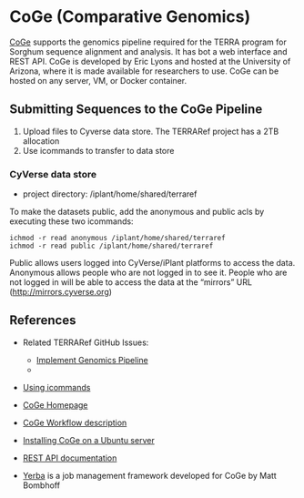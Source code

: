 # CoGe (Comparative Genomics)


[CoGe](https://genomevolution.org/coge/) supports the genomics pipeline required for the TERRA program for Sorghum sequence alignment and analysis. It has bot a web interface and REST API. CoGe is developed by Eric Lyons and hosted at the University of Arizona, where it is made available for researchers to use. CoGe can be hosted on any server, VM, or Docker container.

## Submitting Sequences to the CoGe Pipeline

1. Upload files to Cyverse data store. The TERRARef project has a 2TB allocation 
2. Use icommands to transfer to data store


### CyVerse data store

* project directory: /iplant/home/shared/terraref

To make the datasets public, add the anonymous and public acls by executing these two icommands:

```
ichmod -r read anonymous /iplant/home/shared/terraref
ichmod -r read public /iplant/home/shared/terraref
```

Public allows users logged into CyVerse/iPlant platforms to access the data. Anonymous allows people who are not logged in to see it. People who are not logged in will be able to access the data at the “mirrors” URL (http://mirrors.cyverse.org)

## References


* Related TERRARef GitHub Issues:
  * [Implement Genomics Pipeline](https://github.com/terraref/computing-pipeline/issues/41)
  * 

* [Using icommands](https://pods.iplantcollaborative.org/wiki/display/DS/Using+iCommands)
* [CoGe Homepage](https://genomevolution.org/coge/)
* [CoGe Workflow description](https://genomevolution.org/wiki/index.php?title=LoadExperiment)
* [Installing CoGe on a Ubuntu server](https://genomevolution.org/wiki/index.php/Install_coge)
* [REST API documentation](https://docs.google.com/document/d/1GXOPIVvyTwoGR2IRjDNmdd2nj_6d8db7jx9hG8RxTDc/edit)
* [Yerba](https://github.com/LyonsLab/Yerba) is a job management framework developed for CoGe by Matt Bombhoff
